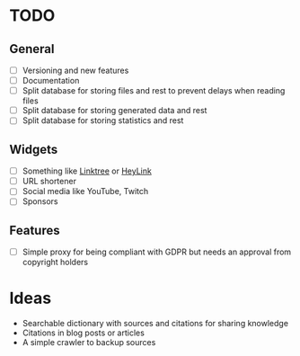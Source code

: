 # TODO

## General
- [ ] Versioning and new features
- [ ] Documentation
- [ ] Split database for storing files and rest to prevent delays when reading files
- [ ] Split database for storing generated data and rest
- [ ] Split database for storing statistics and rest

## Widgets

- [ ] Something like [Linktree](https://linktr.ee/) or [HeyLink](https://heylink.me/)
- [ ] URL shortener
- [ ] Social media like YouTube, Twitch
- [ ] Sponsors

## Features
 - [ ] Simple proxy for being compliant with GDPR but needs an approval from copyright holders

# Ideas

- Searchable dictionary with sources and citations for sharing knowledge
- Citations in blog posts or articles
- A simple crawler to backup sources